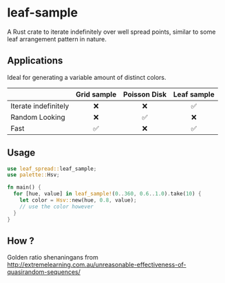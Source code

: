 # leaf-sample
A Rust crate to iterate indefinitely over well spread points, similar to some leaf arrangement pattern in nature.

## Applications
Ideal for generating a variable amount of distinct colors.

|                        | Grid sample       | Poisson Disk  |  Leaf sample  |
| :---                   |     :---:      |     :---:     |     :---:     | 
| Iterate indefinitely   | ❌             | ❌           |  ✅           |
| Random Looking         | ❌             | ✅           |  ❌           |
| Fast                   | ✅             | ❌           |  ✅           |

## Usage
```rust
use leaf_spread::leaf_sample;
use palette::Hsv;

fn main() {
  for [hue, value] in leaf_sample!(0..360, 0.6..1.0).take(10) {
    let color = Hsv::new(hue, 0.8, value);
    // use the color however
  }
}
```

## How ?
Golden ratio shenaningans from http://extremelearning.com.au/unreasonable-effectiveness-of-quasirandom-sequences/
